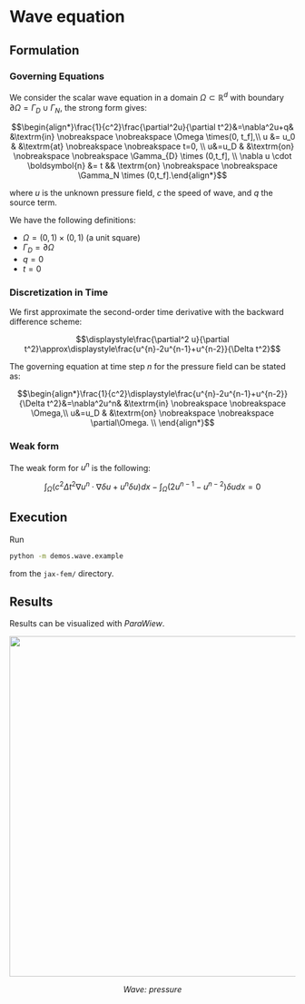 # Wave equation

## Formulation

### Governing Equations

We consider the scalar wave equation in a domain $\Omega\subset\mathbb{R}^d$ with boundary $\partial\Omega =\Gamma_D\cup\Gamma_N$, the strong form gives:

$$\begin{align*}\frac{1}{c^2}\frac{\partial^2u}{\partial t^2}&=\nabla^2u+q& &\textrm{in}  \nobreakspace \nobreakspace \Omega \times(0, t_f],\\
u  &= u_0 & &\textrm{at} \nobreakspace \nobreakspace t=0, \\
u&=u_D & &\textrm{on} \nobreakspace \nobreakspace \Gamma_{D} \times (0,t_f], \\
\nabla u \cdot \boldsymbol{n} &= t &&  \textrm{on} \nobreakspace \nobreakspace \Gamma_N \times (0,t_f].\end{align*}$$

where $u$ is the unknown pressure field, $c$ the speed of wave, and $q$ the source term.

We have the following definitions:

* $\Omega=(0,1)\times(0,1)$ (a unit square)
* $\Gamma_D=\partial\Omega$ 
* $q = 0$
* $t = 0$

### Discretization in Time

We first approximate the second-order time derivative with the backward difference scheme:

$$\displaystyle\frac{\partial^2 u}{\partial t^2}\approx\displaystyle\frac{u^{n}-2u^{n-1}+u^{n-2}}{\Delta t^2}$$

The governing equation at time step $n$ for the pressure field can be stated as:

$$\begin{align*}\frac{1}{c^2}\displaystyle\frac{u^{n}-2u^{n-1}+u^{n-2}}{\Delta t^2}&=\nabla^2u^n& &\textrm{in}  \nobreakspace \nobreakspace \Omega,\\
u&=u_D & &\textrm{on} \nobreakspace \nobreakspace \partial\Omega. \\
\end{align*}$$

### Weak form
The weak form for $u^n$ is the following:

$$\int_{\Omega}(c^2\Delta t^2\nabla u^n\cdot\nabla \delta u+u^n\delta u)dx-\int_{\Omega}(2u^{n-1}-u^{n-2})\delta udx=0$$


## Execution
Run
```bash
python -m demos.wave.example
```
from the `jax-fem/` directory.


## Results

Results can be visualized with *ParaWiew*.
<p align="middle">
  <img src="material/pressure.gif" width="600" />
</p>
<p align="middle">
    <em >Wave: pressure</em>
</p>

